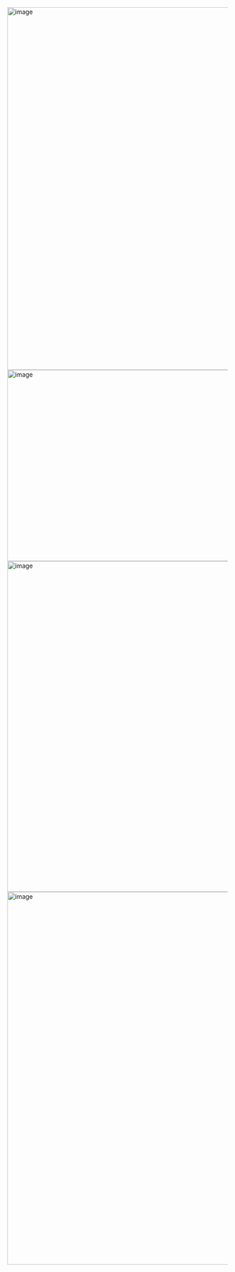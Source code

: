 <img width="1919" height="829" alt="image" src="https://github.com/user-attachments/assets/2a2c2108-70b8-489a-8fa4-943badcaf56a" />

<img width="1918" height="437" alt="image" src="https://github.com/user-attachments/assets/edf3feb2-e4e8-4688-b047-37f4837cd2b4" />

<img width="1007" height="756" alt="image" src="https://github.com/user-attachments/assets/b6696a05-cc82-43da-a26a-ca0e6cfe8883" />

<img width="1003" height="852" alt="image" src="https://github.com/user-attachments/assets/4d68cc55-84ca-4372-9431-786b736936fa" />
